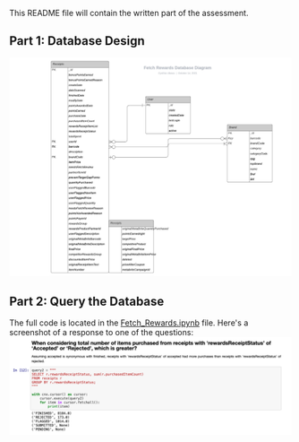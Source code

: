 This README file will contain the written part of the assessment.

## Part 1: Database Design
![Alt text](images/Fetch_Rewards_Database_Diagram.jpeg)

## Part 2: Query the Database
The full code is located in the [Fetch_Rewards.ipynb](https://github.com/cynthiiaa/fetch_rewards/blob/main/Fetch_Rewards.ipynb) file.
Here's a screenshot of a response to one of the questions:
![Alt text](images/screen-shot.png)

